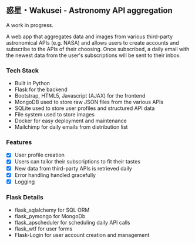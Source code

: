 ## 惑星・Wakusei - Astronomy API aggregation

A work in progress.

A web app that aggregates data and images from various third-party astronomical APIs (e.g. NASA) and allows users to create accounts and subscribe to the APIs of their choosing. Once subscribed, a daily email with the newest data from the user's subscriptions will be sent to their inbox.  

### Tech Stack
- Built in Python
- Flask for the backend
- Bootstrap, HTML5, Javascript (AJAX) for the frontend
- MongoDB used to store raw JSON files from the various APIs
- SQLite used to store user profiles and structured API data
- File system used to store images
- Docker for easy deployment and maintenance
- Mailchimp for daily emails from distribution list

### Features
- [x] User profile creation
- [x] Users can tailor their subscriptions to fit their tastes
- [x] New data from third-party APIs is retrieved daily
- [x] Error handling handled gracefully
- [x] Logging

### Flask Details
- flask_sqlalchemy for SQL ORM
- flask_pymongo for MongoDb
- flask_apscheduler for scheduling daily API calls
- flask_wtf for user forms
- Flask-Login for user account creation and management
